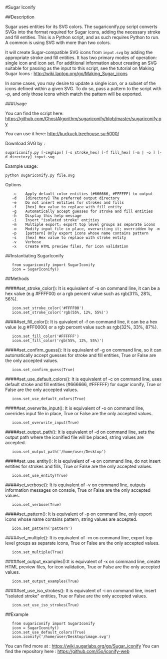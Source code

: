 #Sugar Iconify

##Description

Sugar uses entities for its SVG colors. The sugariconify.py script
converts SVGs into the format required for Sugar icons, adding the
necessary  stroke and fill entities. This is a Python script, and as
such requires Python to run. A common is using SVG with more than two
colors.

It will create Sugar-compatible SVG icons from ```input.svg``` by
adding the appropriate stroke and fill entities. It has two primary 
modes of operation: single icon and icon set. For additional information
about creating an SVG suitable for passing as the input to this script,
see the tutorial on Making Sugar Icons :
http://wiki.laptop.org/go/Making_Sugar_icons

In some cases, you may desire to update a single icon, or a subset of
the icons defined within a given SVG. To do so, pass a pattern to the
script with -p, and only those icons which match the pattern will be
exported.

###Usage

You can find the script here:
https://github.com/GhostAlgorithm/sugariconify/blob/master/sugariconify.py

You can use it here:
http://kuckuck.treehouse.su:5000/

Download SVG by :

```
sugariconify.py [-ceghipv] [-s stroke_hex] [-f fill_hex] [-m | -o ] [-d directory] input.svg
```
Example usage: 

```
python sugariconify.py file.svg
```

Options
```
   -c    Apply default color entities (#666666, #FFFFFF) to output 
   -d    [directory] The preferred output directory 
   -e    Do not insert entities for strokes and fills 
   -f    [hex] Hex value to replace with fill entity 
   -g    Automatically accept guesses for stroke and fill entities 
   -h    Display this help message 
   -i    Insert "isolated stroke" entities 
   -m    Multiple export; export top level groups as separate icons 
   -o    Modify input file in place, overwriting it; overridden by -m 
   -p    [pattern] Only export icons whose name contains pattern 
   -s    [hex] Hex value to replace with stroke entity 
   -v    Verbose 
   -x    Create HTML preview files, for icon validation 
```

##Instantiating SugarIconify

``` 
   from sugariconify import SugarIconify
   icon = SugarIconify()
```

##Methods

#####set_stroke_color():
It is equivalent of -s on command line, it can be a hex value
(e.g #FFFF00) or a rgb percent value such as rgb(31%, 28%, 56%).

```
   icon.set_stroke_color('#FFFF00')
   icon.set_stroke_color('rgb(55%, 12%, 55%)')
```
#####set_fill_color():
It is quivalent of -f on command line, it can be a hex value
(e.g #FF0000) or a rgb percent value such as rgb(32%, 33%, 87%).

```
   icon.set_fill_color('#FFFFFF')
   icon.set_fill_color('rgb(55%, 12%, 55%)')
```
#####set_confirm_guess():
It is equivalent of -g on command line, so it can automatically
accept guesses for stroke and fill entities, True or False are
the only accepted values.

```
   icon.set_confirm_guess(True)
```
#####set_use_default_colors():
It is equivalent of -c on command line, uses default stroke and
fill entities (#666666, #FFFFFF) for sugar iconify, True or False
are the only accepted values.

```
   icon.set_use_default_colors(True)
```

#####set_overwrite_input():
It is equivalent of -o on command line, overrides input file in
place, True or False are the only accepted values.

```
   icon.set_overwrite_input(True)
```

#####set_output_path():
It is equivalent of -d on command line, sets the output path where
the iconified file will be placed, string values are accepted.

```
   icon.set_output_path('/home/user/Desktop')
```

#####set_use_entity():
It is  equivalent of -e on command line, do not insert entities for
strokes and fills, True or False are the only accepted values.

```
   icon.set_use_entity(True)
```

#####set_verbose():
It is equivalent of -v on command line, outputs information messages
on console, True or False are the only accepted values.

```
   icon.set_verbose(True)
```
#####set_pattern():
It is equivalent of -p on command line, only export icons whose name
contains pattern, string values are accepted.

```
   icon.set_pattern('pattern')
```
#####set_multiple():
It is  equivalent of -m on command line, export top level groups as 
separate icons, True or False are the only accepted values.

```
   icon.set_multiple(True)
```
#####set_output_examples():It is equivalent of -x on command line,
create HTML preview files, for icon validation, True or False are
the only accepted values.

```
   icon.set_output_examples(True)
```

#####set_use_iso_strokes():
It is equivalent of -i on command line, insert "isolated stroke"
entities, True or False are the only accepted values.

```
   icon.set_use_iso_strokes(True)
```

##Example

```
   from sugariconify import SugarIconify
   icon = SugarIconify()
   icon.set_use_default_colors(True)
   icon.iconify('/home/user/Desktop/image.svg')
```

You can find more at : https://wiki.sugarlabs.org/go/Sugar_iconify
You can find the repository here : https://github.com/i5o/iconify-web
